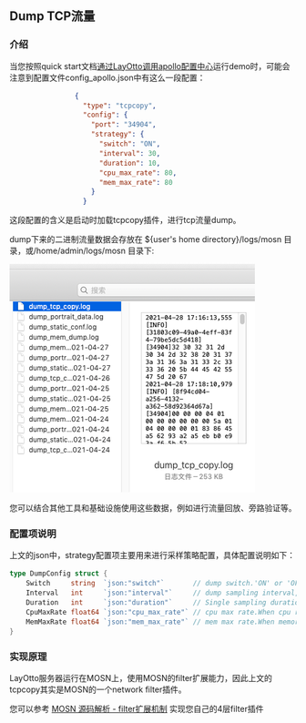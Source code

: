 ## Dump TCP流量

### 介绍

当您按照quick start文档[通过LayOtto调用apollo配置中心](docs/zh/start/configuration/start-apollo.md)运行demo时，可能会注意到配置文件config_apollo.json中有这么一段配置：

```json
                {
                  "type": "tcpcopy",
                  "config": {
                    "port": "34904",
                    "strategy": {
                      "switch": "ON",
                      "interval": 30,
                      "duration": 10,
                      "cpu_max_rate": 80,
                      "mem_max_rate": 80
                    }
                  }
```
这段配置的含义是启动时加载tcpcopy插件，进行tcp流量dump。

dump下来的二进制流量数据会存放在 ${user's home directory}/logs/mosn 目录，或/home/admin/logs/mosn 目录下:

![img.png](../../../../img/tcp_dump.png)

您可以结合其他工具和基础设施使用这些数据，例如进行流量回放、旁路验证等。

### 配置项说明

上文的json中，strategy配置项主要用来进行采样策略配置，具体配置说明如下：

```go
type DumpConfig struct {
	Switch     string  `json:"switch"`       // dump switch.'ON' or 'OFF'
	Interval   int     `json:"interval"`     // dump sampling interval, unit: second
	Duration   int     `json:"duration"`     // Single sampling duration,unit: second
	CpuMaxRate float64 `json:"cpu_max_rate"` // cpu max rate.When cpu rate bigger than this threshold,dump function will be fused
	MemMaxRate float64 `json:"mem_max_rate"` // mem max rate.When memory rate bigger than this threshold,dump function will be fused
}
```

### 实现原理

LayOtto服务器运行在MOSN上，使用MOSN的filter扩展能力，因此上文的tcpcopy其实是MOSN的一个network filter插件。

您可以参考 [MOSN 源码解析 - filter扩展机制](https://mosn.io/blog/code/mosn-filters/) 实现您自己的4层filter插件